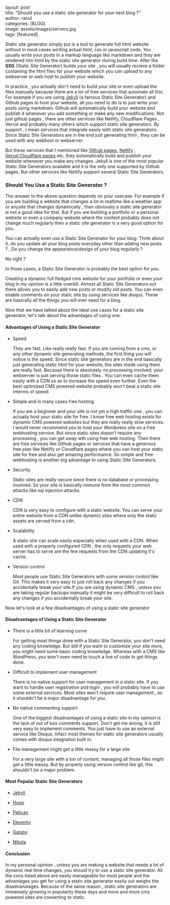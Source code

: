 layout: post  
title:  "Should you use a static site generator for your next blog ?"  
author: rahul  
categories: [BLOG]  
image: assets/images/servers.jpg  
tags: [featured]  

Static site generator simply put is a tool to generate full html website without in most cases wiriting actual html, css or javascript code. You usually write your posts in a markup language like markdown and they are rendered into html by the static site generator during build time. After the **SSG** (Static Site Generator) builds your site , you will usually recieve a folder containing the html files for your website which you can upload to any webserver or web host to publish your website. 

In practice , you actually don't need to build your site or even upload the files manually because there are a lot of free services that automate all this.  For example if you are using [Jekyll](https://jekyllrb.com) (a famous Static Site Generator) and Github pages to host your website, all you need to do is to just write your posts using markdown. Github will automatically build your website and publish it whenever you add something or make any new modifications. Not just github pages , there are other services like Netlify, Cloudflare Pages , Vercel and probably many others which support static site generators. By support , I mean services that integrate easily with static site generators. Since Static Site Generators are in the end just generating html , they can be used with any webhost or webserver.  

But these services that I mentioned like [Github pages](https://pages.github.com/), [Netlify](https://www.netlify.com/) , [Vercel](https://vercel.com),[Cloudflare pages](https://pages.cloudflare.com/) etc, they automatically build and publish your website whenever you make any changes. Jekyll is one of the most popular Static Site Generators available and it is the only one supported by Github pages. But other services like Netlify support several Static Site Generators.

### Should You Use a Static Site Generator ?

The answer to the above question depends on your usecase.  For example if you are building a website that changes  a lot in realtime like a weather app or anysite that changes dynamically , then obviously a static site generator is not a good idea for that. But if you are building a portfolio or a personal website or even a company website where the content probably does not change much regularly then a static site generator is a very good option for you.

You can actually even use a Static Site Generator for your blog. Think about it, do you update all your blog posts everyday  other than adding new posts ? , Do you change the appearance/design of your blog regularly ?

No right ?

In those cases, a Static Site Generator is probably the best option for you.

Creating a dynamic full fledged cms website for your portfolio or even your blog in my opinion is a little overkill. Almost all Static Site Generators out there allows you to easily add new posts or modify old posts. You can even enable comments on your static site by using services like disqus. These are basically all the things you will ever need for a blog.

Now that we have talked about the ideal use cases for a static site generator, let's talk about the advantages of using one.

#### Advantages of Using a Static Site Generator

- Speed
  
  They are fast. Like really really fast. If you are coming from a cms, or any other dynamic site generating methods, the first thing you will notice is the speed. Since static site generators are in the end basically just generating static html for your website, the sites made using them are really fast. Because there is absolutely no processing involved,  your webserver is just serving those static files . You can even cache them easily with a CDN so as to increase the speed even further. Even the best optimized CMS powered website probably won't beat a static site interms of speed.

- Simple and in many cases free hosting
  
  If you are a beginner and your site is not yet a high traffic one , you can actually host your static site for free. I know free web hosting exists for dynamic CMS powered websites but they are really really slow services. I would never recommend you to host your Wordpress site on a free webhosting service. But since static sites doesn't require any processing , you can get away wth using free web hosting. Then there are free services like Github pages or services that have a generous free plan like Netlify or Cloudflare pages where you can host your static site for free and also get amazing performance. So simple and free webhosting is another big advantage to using Static SIte Generators.

- Security
  
  Static sites are really secure since there is no database or processing involved. So your site is basically immune from the most common attacks like sql injection attacks. 

- CDN 
  
  CDN is very easy to configure with a static website. You can serve your entire website from a CDN unlike dynamic sites where only the static assets are served from a cdn.

- Scalability
  
  A static site can scale easily especially when used with a CDN. When used with a properly configured CDN , the only requests your web server has to serve are the few requests from the CDN updating it's cache.

- Version control
  
  Most people use Static Site Generators with some version control like Git. This makes it very easy to just roll back any changes if you accidentally break your site.If you are using dynamic CMS , unless you are taking regular backups manually it might be very difficult to roll back any changes if you accidentally break your site.



Now let's look at a few disadvantages of using a static site generator

#### Disadvantages of Using a Static Site Generator

- There is a little bit of learning curve
  
  For getting most things done with a Static Site Generator, you don't need any coding knowledge. But still if you want to customize your site more, you might need some basic coding knowledge. Whereas with a CMS like WordPress, you won't even need to touch a line of code to get things done.

- Difficult to implement user management
  
  There is no native support for user management in a static site. If you want to handle user registration and login , you will probably have to use some external services.  Most sites won't require user management , so it shouldn't be a major disadvantage for you.

- No native commenting support
  
  One of the biggest disadvantages of using a static site in my opinion is the lack of out of box comments support. Don't get me wrong, it is still very easy to implement comments. You just have to use an external service like Disqus.  Infact most themes for static site generators usually comes with disqus integration built in.

- File management might get a little messy for a large site
  
  For a very large site with a ton of content, managing all those files might get a little messy. But by properly using version control like git,  this shouldn't be a major problem.

#### Most Popular Static Site Generators

- [Jekyll](https://jekyllrb.com)

- [Hugo](https://gohugo.io)

- [Pelican](https://blog.getpelican.com/)

- [Eleventy](https://www.11ty.dev/)

- [Gatsby](https://www.gatsbyjs.com/)

- [Nikola](https://getnikola.com/)

#### Conclusion

In my personal opinion , unless you are making a website that needs a lot of dynamic real time changes, you should try to use a static site generator. All the cons listed above are easily manageable for most people and the advantages you get for using a static site generator easily out weighs the disadvanatages. Because of the same reason , static site generators are immensely growing in popularity these days and more and more cms powered sites are converting to static.
